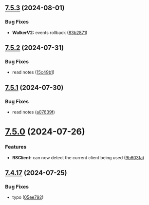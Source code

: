 ## [7.5.3](https://github.com/Torwent/SRL-T/compare/v7.5.2...v7.5.3) (2024-08-01)


### Bug Fixes

* **WalkerV2:** events rollback ([83b2871](https://github.com/Torwent/SRL-T/commit/83b2871af94fc19a9c9289be41ac9e6f90497965))



## [7.5.2](https://github.com/Torwent/SRL-T/compare/v7.5.1...v7.5.2) (2024-07-31)


### Bug Fixes

* read notes ([15c49b1](https://github.com/Torwent/SRL-T/commit/15c49b12fe10f0a21c0f6a4f3b8cc49ef305c405))



## [7.5.1](https://github.com/Torwent/SRL-T/compare/v7.5.0...v7.5.1) (2024-07-30)


### Bug Fixes

* read notes ([a07639f](https://github.com/Torwent/SRL-T/commit/a07639f26d72fff8ed6894a9c23535a6c4ea0839))



# [7.5.0](https://github.com/Torwent/SRL-T/compare/v7.4.17...v7.5.0) (2024-07-26)


### Features

* **RSClient:** can now detect the current client being used ([9b603fa](https://github.com/Torwent/SRL-T/commit/9b603fa487ccacb131ff569fe9b50a99e43411df))



## [7.4.17](https://github.com/Torwent/SRL-T/compare/v7.4.16...v7.4.17) (2024-07-25)


### Bug Fixes

* typo ([05ee792](https://github.com/Torwent/SRL-T/commit/05ee792241bfd90fcf371724cdab76b4eeb48cad))



